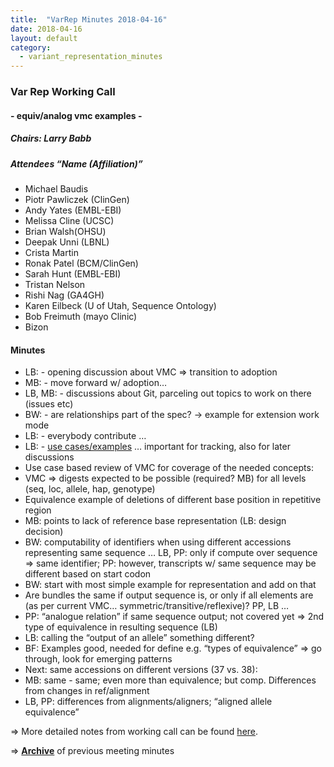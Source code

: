 ```yaml
---
title:  "VarRep Minutes 2018-04-16"
date: 2018-04-16
layout: default
category:
  - variant_representation_minutes
---
```


### Var Rep Working Call
#### - equiv/analog vmc examples -
##### Chairs: Larry Babb
##### Attendees “Name (Affiliation)”

* Michael Baudis
* Piotr Pawliczek (ClinGen)
* Andy Yates (EMBL-EBI)
* Melissa Cline (UCSC)
* Brian Walsh(OHSU)
* Deepak Unni (LBNL)
* Crista Martin
* Ronak Patel (BCM/ClinGen)
* Sarah Hunt (EMBL-EBI)
* Tristan Nelson
* Rishi Nag (GA4GH)
* Karen Eilbeck (U of Utah, Sequence Ontology)
* Bob Freimuth (mayo Clinic)
* Bizon

#### Minutes

- LB: - opening discussion about VMC => transition to adoption
- MB: - move forward w/ adoption…
- LB, MB: - discussions about Git, parceling out topics to work on there (issues etc)
- BW: - are relationships part of the spec? -> example for extension work mode
- LB: - everybody contribute …
- LB: - [use cases/examples](https://docs.google.com/spreadsheets/d/1o85GwckB_peOOEZzP608Nz0X7_9NUPvqrJkKL5A9JCQ/edit?usp=sharing) … important for tracking, also for later discussions
- Use case based review of VMC for coverage of the needed concepts:
- VMC => digests expected to be possible (required? MB) for all levels (seq, loc, allele, hap, genotype)
- Equivalence example of deletions of different base position in repetitive region
- MB: points to lack of reference base representation (LB: design decision)
- BW: computability of identifiers when using different accessions representing same sequence … LB, PP: only if compute over sequence => same identifier; PP: however, transcripts w/ same sequence may be different based on start codon
- BW: start with most simple example for representation and add on that
- Are bundles the same if output sequence is, or only if all elements are (as per current VMC… symmetric/transitive/reflexive)? PP, LB …
- PP: “analogue relation” if same sequence output; not covered yet => 2nd type of equivalence in resulting sequence (LB)
- LB: calling the “output of an allele” something different?
- BF: Examples good, needed for define e.g. “types of equivalence” => go through, look for emerging patterns
- Next: same accessions on different versions (37 vs. 38):
- MB: same - same; even more than equivalence; but comp. Differences from changes in ref/alignment
- LB, PP: differences from alignments/aligners; “aligned allele equivalence”

=> More detailed notes from working call can be found [here](https://docs.google.com/document/d/1exzE9hLaMeYsQ6Uu5OQOJbO_hJjyBWu--vqdboWHLYI/edit#heading=h.tms7m01cjme3).

=> [**Archive**](/variant_representation_minutes.html) of previous meeting minutes
